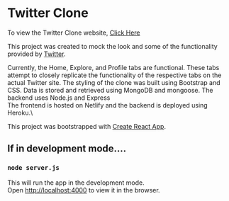 # Twitter Clone

To view the Twitter Clone website, [Click Here](https://hopeful-blackwell-01b087.netlify.app/)

This project was created to mock the look and some of the functionality provided by [Twitter](https://twitter.com/).

Currently, the Home, Explore, and Profile tabs are functional. These tabs attempt to closely replicate the functionality of the respective tabs on the actual Twitter site. The styling of the clone was built using Bootstrap and CSS. Data is stored and retrieved using MongoDB and mongoose. The backend uses Node.js and Express\
The frontend is hosted on Netlify and the backend is deployed using Heroku.\

This project was bootstrapped with [Create React App](https://github.com/facebook/create-react-app).

## If in development mode....
### `node server.js`
This will run the app in the development mode.\
Open [http://localhost:4000](http://localhost:4000) to view it in the browser.
